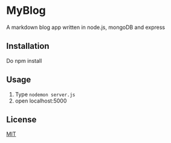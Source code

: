 # MyBlog
A markdown blog app written in node.js, mongoDB and express

## Installation
Do npm install

## Usage
1. Type ``` nodemon server.js ```
2. open localhost:5000

## License
[MIT](https://github.com/Anvi-Ranka/MyBlog/blob/master/LICENSE)
